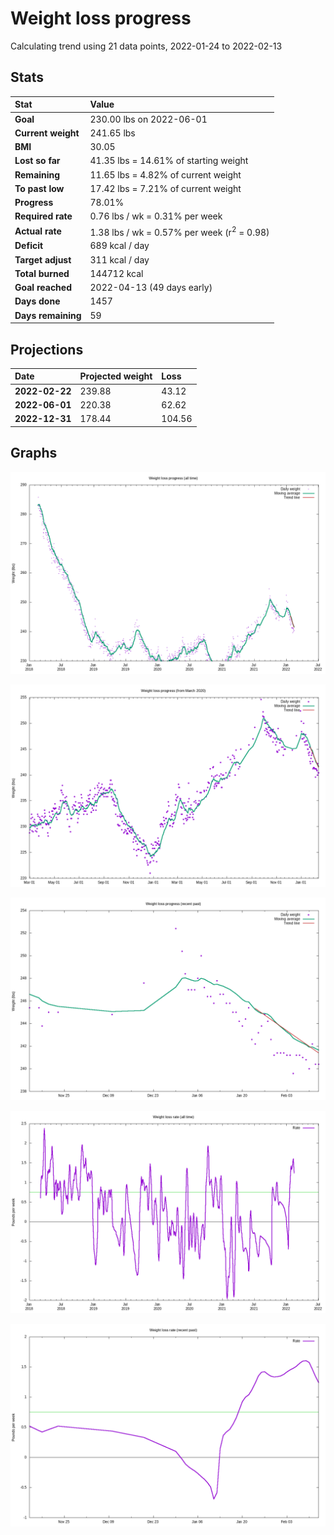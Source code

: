 # Weight loss progress

Calculating trend using 21 data points, 2022-01-24 to 2022-02-13

## Stats

Stat|Value
:-|:-
**Goal**|230.00 lbs on 2022-06-01
**Current weight**|241.65 lbs
**BMI**|30.05
**Lost so far**|41.35 lbs = 14.61% of starting weight
**Remaining**|11.65 lbs =  4.82% of current  weight
**To past low**|17.42 lbs =  7.21% of current  weight
**Progress**|78.01%
**Required rate**|0.76 lbs / wk = 0.31% per week
**Actual rate**|1.38 lbs / wk = 0.57% per week  (r<sup>2</sup> = 0.98)
**Deficit**|689 kcal / day
**Target adjust**|311 kcal / day
**Total burned**|144712 kcal
**Goal reached**|2022-04-13 (49 days early)
**Days done**|1457
**Days remaining**|59

## Projections

Date|Projected weight|Loss
:-|:-|:-
**2022-02-22**|239.88|43.12
**2022-06-01**|220.38|62.62
**2022-12-31**|178.44|104.56

## Graphs

![](weight-graph-alltime.png)

![](weight-graph-covid.png)

![](weight-graph-recent.png)

![](rate-graph-alltime.png)

![](rate-graph-recent.png)
